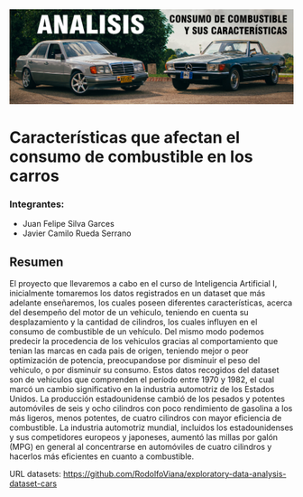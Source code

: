 <img src="img/BANNER.jpg" style="width:700px;">



# Características que afectan el consumo de combustible en los carros

### Integrantes: 

- Juan Felipe Silva Garces
- Javier Camilo Rueda Serrano

## Resumen

El proyecto que llevaremos a cabo en el curso de Inteligencia Artificial I, inicialmente tomaremos los datos registrados en un dataset que más adelante enseñaremos, los cuales poseen diferentes características, acerca del desempeño del motor de un vehiculo, teniendo en cuenta su desplazamiento y la cantidad de cilindros, los cuales influyen en el consumo de combustible de un vehículo. Del mismo modo podemos predecir la procedencia de los vehiculos gracias al comportamiento que tenian las marcas en cada pais de origen, teniendo mejor o peor optimización de potencia, preocupandose por disminuir el peso del vehiculo, o por disminuir su consumo. Estos datos recogidos del dataset son de vehiculos que comprenden el período entre 1970 y 1982, el cual marcó un cambio significativo en la industria automotriz de los Estados Unidos. La producción estadounidense cambió de los pesados y potentes automóviles de seis y ocho cilindros con poco rendimiento de gasolina a los más ligeros, menos potentes, de cuatro cilindros con mayor eficiencia de combustible. La industria automotriz mundial, incluidos los estadounidenses y sus competidores europeos y japoneses, aumentó las millas por galón (MPG) en general al concentrarse en automóviles de cuatro cilindros y hacerlos más eficientes en cuanto a combustible.

URL datasets: https://github.com/RodolfoViana/exploratory-data-analysis-dataset-cars


